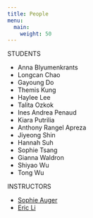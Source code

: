 ```yaml
---
title: People
menu: 
  main:
    weight: 50
---
```


STUDENTS
- Anna Blyumenkrants
  <!-- {{< figure src="example.png" width="20%">}} -->
- Longcan Chao
- Gayoung Do
- Themis Kung
- Haylee Lee
- Talita Ozkok
- Ines Andrea Penaud
- Kiara Putrilia
- Anthony Rangel Apreza
- Jiyeong Shin
- Hannah Suh
- Sophie Tsang
- Gianna Waldron
- Shiyao Wu
- Tong Wu

INSTRUCTORS
- [Sophie Auger](https://www.sophieauger.com/)
- [Eric Li](https://eric.young.li/)

